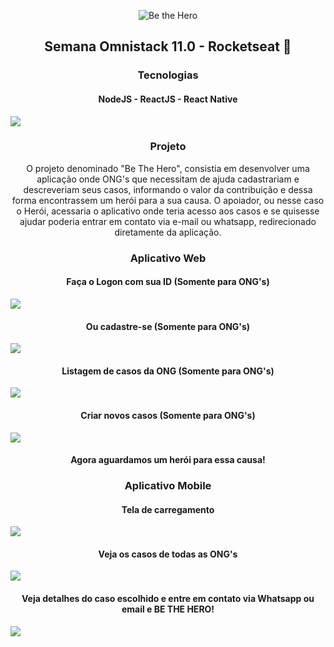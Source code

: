<p align="center">
<img alt="Be the Hero" src="frontend/src/assets/logo.svg"/>
</p>
<h2 align="center">Semana Omnistack 11.0 - Rocketseat 🚀</h2>
<h3 align="center">Tecnologias</h3>
<h4 align="center">NodeJS - ReactJS - React Native</h4>
<img src="/app.png">
<h3 align="center">Projeto</h3>
<p align="center">O projeto denominado "Be The Hero", consistia em desenvolver uma aplicação onde ONG's que necessitam de ajuda cadastrariam e descreveriam seus casos, informando o valor da contribuição e dessa forma encontrassem um herói para a sua causa. O apoiador, ou nesse caso o Herói,  acessaria o aplicativo onde teria acesso aos casos e se quisesse ajudar poderia entrar em contato via e-mail ou  whatsapp, redirecionado diretamente da aplicação.
</p>
<h3 align="center">Aplicativo Web</h3>
<h4 align="center">Faça o Logon com sua ID (Somente para ONG's)</h4>
<img src="/logon.png">
<h4 align="center">Ou cadastre-se (Somente para ONG's)</h4>
<img src="/cadastro.png">
<h4 align="center">Listagem de casos da ONG (Somente para ONG's)</h4>
<img src="/casos_da_ong.png">
<h4 align="center">Criar novos casos (Somente para ONG's)</h4>
<img src="/novo_caso.png">
<h4 align="center">Agora aguardamos um herói para essa causa!</h4>

<h3 align="center">Aplicativo Mobile</h3>
<h4 align="center">Tela de carregamento</h4>
<img src="/carregamento_mobile.png">
<h4 align="center">Veja os casos de todas as ONG's</h4>
<img src="/inicial_mobile.png">
<h4 align="center">Veja detalhes do caso escolhido e entre em contato via Whatsapp ou email e BE THE HERO!</h4>
<img src="/detalhes_mobile.png">

